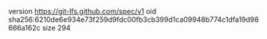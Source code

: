 version https://git-lfs.github.com/spec/v1
oid sha256:6210de6e934e73f259d9fdc00fb3cb399d1ca09948b774c1dfa19d98666a162c
size 294
